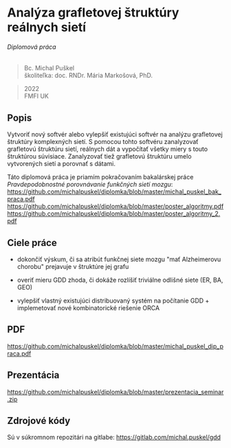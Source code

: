# Analýza grafletovej štruktúry reálnych sietí
###### Diplomová práca

> Bc. Michal Puškel  
> školiteľka: doc. RNDr. Mária Markošová, PhD. 

> 2022  
> FMFI UK

## Popis

Vytvoriť nový softvér alebo vylepšiť existujúci softvér na analýzu grafletovej štruktúry komplexných sietí. S pomocou tohto softvéru zanalyzovať grafletovú štruktúru sietí, reálnych dát a vypočítať všetky miery s touto štruktúrou súvisiace. Zanalyzovať tiež grafletovú štruktúru umelo vytvorených sietí a porovnať s dátami.

Táto diplomová práca je priamím pokračovaním bakalárskej práce *Pravdepodobnostné porovnávanie funkčných sietí mozgu*:
https://github.com/michalpuskel/diplomka/blob/master/michal_puskel_bak_praca.pdf
https://github.com/michalpuskel/diplomka/blob/master/poster_algoritmy.pdf
https://github.com/michalpuskel/diplomka/blob/master/poster_algoritmy_2.pdf

## Ciele práce

- dokončiť výskum, či sa atribút funkčnej siete mozgu "mať Alzheimerovu chorobu" prejavuje v štruktúre jej grafu

- overiť mieru GDD zhoda, či dokáže rozlíšiť triviálne odlišné siete (ER, BA, GEO)
- vylepšiť vlastný existujúci distribuovaný systém na počítanie GDD + implemetovať nové kombinatorické riešenie ORCA

## PDF

https://github.com/michalpuskel/diplomka/blob/master/michal_puskel_dip_praca.pdf

## Prezentácia

https://github.com/michalpuskel/diplomka/blob/master/prezentacia_seminar.zip

## Zdrojové kódy

Sú v súkromnom repozitári na gitlabe:
https://gitlab.com/michal.puskel/gdd
